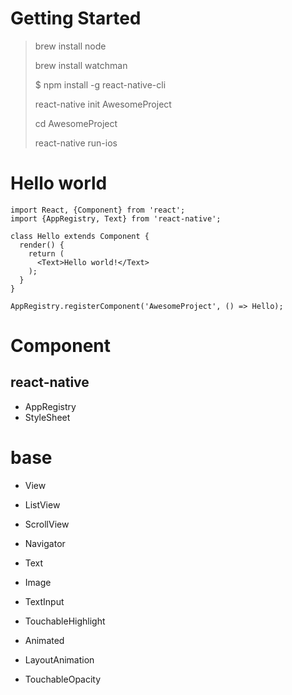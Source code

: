 # Getting Started

> brew install node
>
> brew install watchman
>
> $ npm install -g react-native-cli
>
> react-native init AwesomeProject
>
> cd AwesomeProject
>
> react-native run-ios

# Hello world

```
import React, {Component} from 'react';
import {AppRegistry, Text} from 'react-native';

class Hello extends Component {
  render() {
    return (
      <Text>Hello world!</Text>
    );
  }
}

AppRegistry.registerComponent('AwesomeProject', () => Hello);
```

# Component

## react-native

-   AppRegistry
-   StyleSheet

# base

-   View
-   ListView
-   ScrollView
-   Navigator
-   Text
-   Image
-   TextInput
-   TouchableHighlight

-   Animated
-   LayoutAnimation
-   TouchableOpacity
